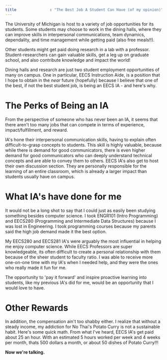 ```yaml
---
title               : "The Best Job A Student Can Have (of my opinion)"
---
```


The University of Michigan is host to a variety of job opportunities for its students. Some students may choose to work in the dining halls, where they can improve skills in interpersonal communications, team dynamics, dependality, and time management while getting paid (also free meals!!).

Other students might get paid doing research in a lab with a professor. Student-researchers can gain valuable skills, get a leg up on graduate school, and also contribute knowledge and impact the world!

Dining halls and research are just two student employment opportunities of many on campus. One in particular, EECS Instruction Aide, is a position that I hope to obtain in the *near* future (hopefully) because I believe that one of the best, if not the best student job, is being an EECS IA - and here's why.

<!--more-->

# The Perks of Being an IA

From the perspective of someone who has never been an IA, it seems that there aren't too many jobs that can compete in terms of experience, impact/fulfillment, and reward.

IA's hone their interpersonal communication skills, having to explain often difficult-to-grasp concepts to students. This skill is highly valuable, because while there is demand for good communicators, there is even higher demand for good communicators who can deeply understand technical concepts and are able to convey them to others. EECS IA's also get to host their own discussion section. They are personally responsible for the learning of an entire classroom, which is already a larger impact than students usually have on campus.

# What IA's have done for me

It would not be a long shot to say that I could just as easily been studying something besides computer science. I took ENGR101 (Intro Programming) and EECS280 (Programming and Intermediate Data Structures) because I was lost in Engineering. I took programming courses because my parents said the high job demand made it the best option.

My EECS280 and EECS281 IA's were arguably the most influential in helping me enjoy computer science. While EECS Professors are super knowledgeable, its often difficult to create a personal relationship with them because of the sheer student to faculty ratio. I was able to receive more one-on-one time with my IA's when I needed help, and they were the ones who really made it fun for me. 

The opportunity to 'pay it forward' and inspire proactive learning into students, like my previous IA's did for me, would be an opportunity that I would love to have.

# Other Rewards

In addition, the compensation ain't too shabby either. I realize that without a steady income, my addiction for No Thai's Potato Curry is not a sustainable habit. Here's some quick math. From what I've heard, EECS IA's get paid about 25 an hour. With an estimated 5 hours worked per week and 4 weeks per month, thats 500 dollars a month, or about 50 dishes of Potato Curry!!! 

**Now we're talking.**


